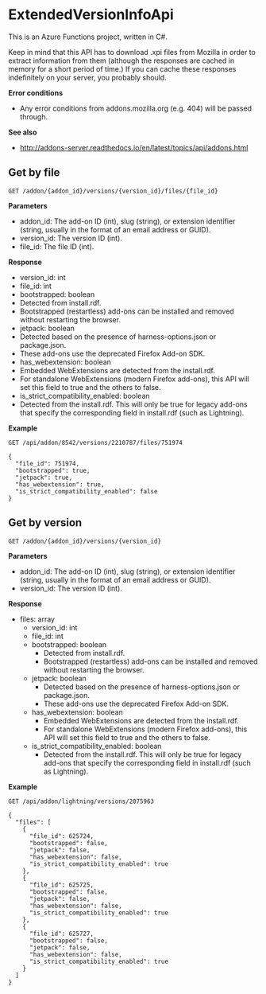 ExtendedVersionInfoApi
======================

This is an Azure Functions project, written in C#.

Keep in mind that this API has to download .xpi files from Mozilla in order to
extract information from them (although the responses are cached in memory for
a short period of time.) If you can cache these responses indefinitely on your
server, you probably should.

**Error conditions**

* Any error conditions from addons.mozilla.org (e.g. 404) will be passed through.

**See also**

* http://addons-server.readthedocs.io/en/latest/topics/api/addons.html

Get by file
--------------

    GET /addon/{addon_id}/versions/{version_id}/files/{file_id}

**Parameters**

* addon_id: The add-on ID (int), slug (string), or extension identifier
  (string, usually in the format of an email address or GUID).
* version_id: The version ID (int).
* file_id: The file ID (int).

**Response**

* version_id: int
* file_id: int
* bootstrapped: boolean
* Detected from install.rdf.
* Bootstrapped (restartless) add-ons can be installed and removed without
    restarting the browser.
* jetpack: boolean
* Detected based on the presence of harness-options.json or package.json.
* These add-ons use the deprecated Firefox Add-on SDK.
* has_webextension: boolean
* Embedded WebExtensions are detected from the install.rdf.
* For standalone WebExtensions (modern Firefox add-ons), this API will set
    this field to true and the others to false.
* is_strict_compatibility_enabled: boolean
* Detected from the install.rdf. This will only be true for legacy add-ons
    that specify the corresponding field in install.rdf (such as Lightning).

**Example**

    GET /api/addon/8542/versions/2210787/files/751974

    {
      "file_id": 751974,
      "bootstrapped": true,
      "jetpack": true,
      "has_webextension": true,
      "is_strict_compatibility_enabled": false
    }

Get by version
--------------

    GET /addon/{addon_id}/versions/{version_id}

**Parameters**

* addon_id: The add-on ID (int), slug (string), or extension identifier
  (string, usually in the format of an email address or GUID).
* version_id: The version ID (int).

**Response**

* files: array
  * version_id: int
  * file_id: int
  * bootstrapped: boolean
    * Detected from install.rdf.
    * Bootstrapped (restartless) add-ons can be installed and removed without
      restarting the browser.
  * jetpack: boolean
    * Detected based on the presence of harness-options.json or package.json.
    * These add-ons use the deprecated Firefox Add-on SDK.
  * has_webextension: boolean
    * Embedded WebExtensions are detected from the install.rdf.
    * For standalone WebExtensions (modern Firefox add-ons), this API will set
      this field to true and the others to false.
  * is_strict_compatibility_enabled: boolean
    * Detected from the install.rdf. This will only be true for legacy add-ons
      that specify the corresponding field in install.rdf (such as Lightning).

**Example**

    GET /api/addon/lightning/versions/2075963

    {
      "files": [
        {
          "file_id": 625724,
          "bootstrapped": false,
          "jetpack": false,
          "has_webextension": false,
          "is_strict_compatibility_enabled": true
        },
        {
          "file_id": 625725,
          "bootstrapped": false,
          "jetpack": false,
          "has_webextension": false,
          "is_strict_compatibility_enabled": true
        },
        {
          "file_id": 625727,
          "bootstrapped": false,
          "jetpack": false,
          "has_webextension": false,
          "is_strict_compatibility_enabled": true
        }
      ]
    }
